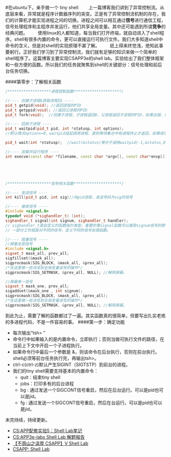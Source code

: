 #在ubuntu下，亲手做一个 tiny shell
　　上一篇博客我们讲到了异常控制流。从底层来看，异常就是程序计数器序列的突变。正是有了异常控制流机制的存在，我们的计算机才能实现进程之间的切换。进程之间可以相互通过**信号**进行通信工程，信号处理程序和主程序并发运行，他们共享全局变量。其中还可能遇到所谓**竞争**的经典问题。
　　使用linux的人都知道，每当我们打开终端，就自动进入了shell程序。shell有很多内置的命令，更可以直接运行可执行文件。我们大多知道shell中命令的含义，但是对shell的实现原理不甚了解。
　　纸上得来终觉浅，绝知此事要躬行。正好我们学习到了异常控制流，我们就有足够的知识来做一个简单的shell程序了。这篇博客主要实现CSAPP3e的shell lab。实验给出了我们整体框架和一些方便的函数。所以我们的任务就聚焦到shell的关键部分：信号处理和前后台任务切换。


####第零步：了解相关函数

```cpp
/*******************进程控制函数*********************/

//---- 创建子进程&获取进程ID ----
pid_t getpid(void); //返回进程的PID
pid_t getppid(void); //返回父进程的PID
pid_t fork(void);  //创建子进程，子进程返回0，父进程返回子进程的PID，如果出错，则返回-1；

//---- 回收子进程 ----
pid_t waitpid(pid_t pid, int *statusp, int options);  
//默认情况options=0，waitpid挂起调用进程，直到等待集合中有进程终止才返回，如果成功返回值为0。options还有3个选项，主要区别在于什么时候返回。

pid_t wait(int *statusp);  //wait(&status)等价于调用waitpid(-1,&status,0);

//---- 加载并运行程序 ----
int execve(const char *filename, const char *argv[], const char*envp[]); //在当前的上下文中加载并运行一个新程序，如果成功，则不返回，如果错误，则返回-1；





/*******************信号相关函数*********************/

//---- 发送信号 ----
int kill(pid_t pid, int sig)//向pid进程，发送号码为sig的信号

//---- 接收信号 ----
#include <signal.h>
typedef void (*sighandler_t) (int);
sighandler_t signal(int signum, sighandler_t handler);
// sighandler_t是自定义的函数指针类型。重要的事signal函数可以接受signum信号的默认行为，变成执行信号处理函数handler。
// 一部分工作就是对不同的信号，定义不同的信号处理函数。

//---- 阻塞信号 ----
//屏蔽全部信号
#include <signal.h>
sigset_t mask_all, prev_all;
sigfillset(&mask_all);
sigprocmask(SIG_BLOCK, &mask_all, &prev_all);
/*在这里做一些涉及到全局变量读写的操作*/
sigprocmask(SIG_SETMASK, &prev_all, NULL); //解除屏蔽。

//屏蔽单一信号
sigset_t mask_one, prev_all;
sigaddset(&mask_one , int signum);
sigprocmask(SIG_BLOCK, &mask_all, &prev_all);
/*在这里做一些涉及到全局变量读写的操作*/
sigprocmask(SIG_SETMASK, &prev_all, NULL); //解除屏蔽。

```
到此为止，需要了解的函数都过了一遍。其实函数真的很简单，但要写出扎实老练的多进程代码，不是一件容易的事。
####第一步：确定功能
- 每次输出“tsh> ”
- 命令行中如果输入的是内置命令，立即执行；否则当做可执行文件的路径，在当前上下文中开启一个子进程执行。
- 如果命令行中最后一个参数是 &，则该命令在后台执行，否则在前台执行。shell必须等前台任务执行完，再输出tsh>。
- ctrl-c(ctrl-z)默认产生SIGINT（SIGTSTP）到前台的进程。
- 我们的tiny shell需要支持基本的内置命令：
  - quit：结束tiny shell
  - jobs：打印多有的后台进程
  - bg <job>: 通过发送一个SIGCONT信号重启<job>，然后在后台运行。<job>可以是pid也可以是jid。
  - fg <job>: 通过发送一个SIGCONT信号重启<job>，然后在台运行。<job>可以是pid也可以是jid。

未完待续，持续更新。

- [CS:APP配套实验5：Shell Lab笔记](https://zhuanlan.zhihu.com/p/28695244)
- [CS:APP3e-labs Shell Lab 解题报告](http://zxcpyp.com/csapp/2017/12/16/Shell-Lab)
- [【不周山之读厚 CSAPP】V Shell Lab ](http://wdxtub.com/2016/04/16/thick-csapp-lab-5/)
- [CSAPP: Shell Lab ](https://blog.csdn.net/u012336567/article/details/51926577)


